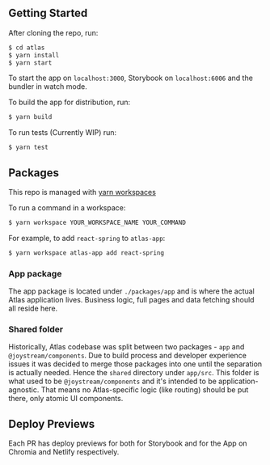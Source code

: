 ## Getting Started

After cloning the repo, run:

```bash
$ cd atlas
$ yarn install
$ yarn start
```

To start the app on `localhost:3000`, Storybook on `localhost:6006` and the bundler in watch mode.

To build the app for distribution, run:

```bash
$ yarn build
```

To run tests (Currently WIP) run:

```bash
$ yarn test
```

## Packages

This repo is managed with [yarn workspaces](https://classic.yarnpkg.com/en/docs/workspaces/)

To run a command in a workspace:

```bash
$ yarn workspace YOUR_WORKSPACE_NAME YOUR_COMMAND
```

For example, to add `react-spring` to `atlas-app`:

```bash
$ yarn workspace atlas-app add react-spring
```

### App package

The app package is located under `./packages/app` and is where the actual Atlas application lives.
Business logic, full pages and data fetching should all reside here.

### Shared folder

Historically, Atlas codebase was split between two packages - `app` and `@joystream/components`. Due to build process and developer experience issues it was decided to merge those packages into one until the separation is actually needed. Hence the `shared` directory under `app/src`. This folder is what used to be `@joystream/components` and it's intended to be application-agnostic. That means no Atlas-specific logic (like routing) should be put there, only atomic UI components.

## Deploy Previews

Each PR has deploy previews for both for Storybook and for the App on Chromia and Netlify respectively.
